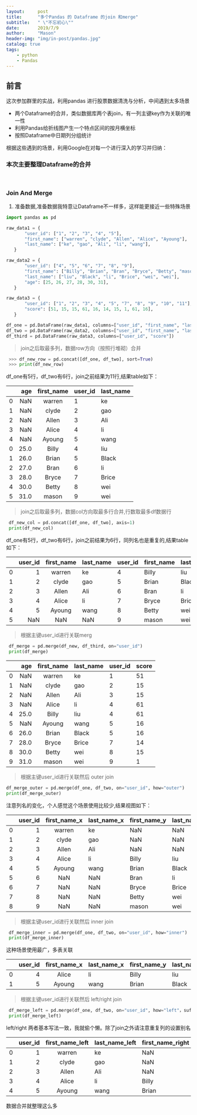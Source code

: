 ```yaml
---
layout:     post
title:      "多个Pandas 的 Dataframe 的join 和merge"
subtitle:   " \"不忘初心\""
date:       2019/7/9
author:     "Mason"
header-img: "img/in-post/pandas.jpg"
catalog: true
tags:
    - python
    - Pandas
---
```




## 前言

这次参加群里的实战，利用pandas 进行股票数据清洗与分析，中间遇到太多场景

- 两个Dataframe的合并，类似数据库两个表join，有一列主键key作为关联的唯一性
- 利用Pandas给折线图产生一个特点区间的按月横坐标
- 按照Dataframe中日期列分组统计

根据这些遇到的场景，利用Google在对每一个进行深入的学习并归纳：

### 本次主要整理Dataframe的合并 
<br>

### Join And Merge 

1. 准备数据,准备数据我特意让Dataframe不一样多，这样能更接近一些特殊场景

 ```py
 import pandas as pd

 raw_data1 = {
        "user_id": ["1", "2", "3", "4", "5"],
        "first_name": ["warren", "clyde", "Allen", "Alice", "Ayoung"],
        "last_name": ["ke", "gao", "Ali", "li", "wang"],
    }

 raw_data2 = {
        "user_id": ["4", "5", "6", "7", "8", "9"],
        "first_name": ["Billy", "Brian", "Bran", "Bryce", "Betty", "mason"],
        "last_name": ["liu", "Black", "li", "Brice", "wei", "wei"],
        "age": [25, 26, 27, 28, 30, 31],
    }

 raw_data3 = {
        "user_id": ["1", "2", "3", "4", "5", "7", "8", "9", "10", "11"],
        "score": [51, 15, 15, 61, 16, 14, 15, 1, 61, 16],
    }

 df_one = pd.DataFrame(raw_data1, columns=["user_id", "first_name", "last_name"])
 df_two = pd.DataFrame(raw_data2, columns=["user_id", "first_name", "last_name", "age"])
 df_third = pd.DataFrame(raw_data3, columns=["user_id", "score"])

 ```

> join之后取最多列，数据row方向（按照行堆砌）合并

```py
 >>> df_new_row = pd.concat([df_one, df_two], sort=True)
 >>> print(df_new_row)
```

df_one有5行，df_two有6行，join之前结果为11行,结果table如下：

|  | age | first_name |user_id|last_name|
| :-----| ----: | :----: |:-----|:-----|
|0   |NaN   |  warren | 1   |     ke
|1   |NaN   |   clyde | 2   |    gao
|2   |NaN   |  Allen  | 3   |    Ali
|3   |NaN   |   Alice | 4   |    li
|4   |NaN   |  Ayoung | 5   |   wang
|0  |25.0   |  Billy  | 4   |    liu
|1  |26.0   |  Brian  | 5   |  Black
|2  |27.0   |  Bran   | 6   |     li
|3  |28.0   |  Bryce  | 7   |  Brice
|4  |30.0   |  Betty  | 8   |    wei
|5  |31.0   |  mason  | 9   |    wei

> join之后取最多列，数据col方向取最多行合并,行数取最多df数据行

```py
 df_new_col = pd.concat([df_one, df_two], axis=1)
 print(df_new_col)
```

df_one有5行，df_two有6行，join之前结果为6行，同列名也是重复的,结果table如下：

|  | user_id |first_name| last_name |user_id |first_name| last_name|  age|
| :-----| ----: | :----: |:-----|:-----|:-----|:-----|:-----|
0  |  1   |  warren   |     ke  |4   |   Billy   |    liu   |25|
1  |  2   |   clyde   |    gao  |5   |   Brian   |  Black   |26|
2  |  3   |   Allen   |    Ali  |6   |    Bran   |     li   |27|
3  |  4   |   Alice   |     li  |7   |   Bryce   |  Brice   |28|
4  |  5   |  Ayoung   |   wang  |8   |   Betty   |    wei   |30|
5  |NaN   |     NaN    |    NaN   |9   |   mason    |   wei   |31|


> 根据主键user_id进行关联merg

```py
 df_merge = pd.merge(df_new, df_third, on="user_id")
 print(df_merge)
```

|  |  age |first_name| last_name |user_id | score|
| :-----| ----: | :----: |:-----|:-----|:-----|
| 0|   NaN |     warren|        ke|       1|     51|
| 1|   NaN |      clyde|       gao|       2|     15|
| 2|   NaN |      Allen|       Ali|       3|     15|
| 3|   NaN |      Alice|        li|       4|     61|
| 4|  25.0|      Billy|       liu|       4|     61|
| 5|   NaN |     Ayoung|      wang|       5|     16|
| 6|  26.0|      Brian|     Black|       5|     16|
| 7|  28.0|      Bryce|     Brice|       7|     14|
| 8|  30.0|      Betty|       wei|       8|     15|
| 9|  31.0|      mason|       wei|       9|      1|

> 根据主键user_id进行关联然后 outer join

```py
df_merge_outer = pd.merge(df_one, df_two, on="user_id", how="outer")
print(df_merge_outer)
```

注意列名的变化，个人感觉这个场景使用比较少,结果视图如下：

|  |user_id |first_name_x| last_name_x |first_name_y| last_name_y |  age|
| :-----| ----: | :----: |:-----|:-----|:-----|:-----|
|0     | 1    |   warren     |    ke    |       NaN    |      NaN |   NaN|
|1     | 2    |    clyde     |   gao    |       NaN    |      NaN |   NaN|
|2     | 3    |    Allen     |   Ali    |       NaN    |      NaN |   NaN|
|3     | 4    |    Alice     |    li    |    Billy    |     liu | 25.0|
|4     | 5    |   Ayoung     |  wang    |    Brian    |   Black | 26.0|
|5     | 6    |       NaN     |    NaN    |     Bran    |      li | 27.0|
|6     | 7    |       NaN     |    NaN    |    Bryce    |   Brice | 28.0|
|7     | 8    |       NaN     |    NaN    |    Betty    |     wei | 30.0|
|8     | 9    |       NaN     |    NaN    |    mason    |     wei | 31.0|

> 根据主键user_id进行关联然后 inner  join

```py
 df_merge_inner = pd.merge(df_one, df_two, on="user_id", how="inner")
 print(df_merge_inner)
```

这种场景使用最广，多表关联

|  |user_id |first_name_x| last_name_x |first_name_y| last_name_y |  age|
| :-----| ----: | :----: |:-----|:-----|:-----|:-----|
|0     |  4    |   Alice    |      li    |    Billy    |     liu   |25|
|1     |  5    |  Ayoung    |    wang    |    Brian    |   Black   |26|

> 根据主键user_id进行关联然后 left/right join

```py
 df_merge_left = pd.merge(df_one, df_two, on="user_id", how="left"，suffixes=("_left", "_right"))
 print(df_merge_left)
```

left/right 两者基本写法一致，我就偷个懒。除了join之外请注意重复列的设置别名

|  |user_id |first_name_left| last_name_left |first_name_right| last_name_right |  age|
| :-----| ----: | :----: |:-----|:-----|:-----|:-----|
|0   |   1    |   warren     |     ke    |     NaN   |     NaN|   NaN|
|1   |   2    |    clyde     |    gao    |     NaN   |     NaN|   NaN|
|2   |   3    |    Allen     |    Ali    |     NaN   |     NaN|   NaN|
|3   |   4    |    Alice     |     li    |   Billy   |     liu|  25.0|
|4   |   5    |   Ayoung     |   wang    |   Brian   |   Black|  26.0|

数据合并就整理这么多

